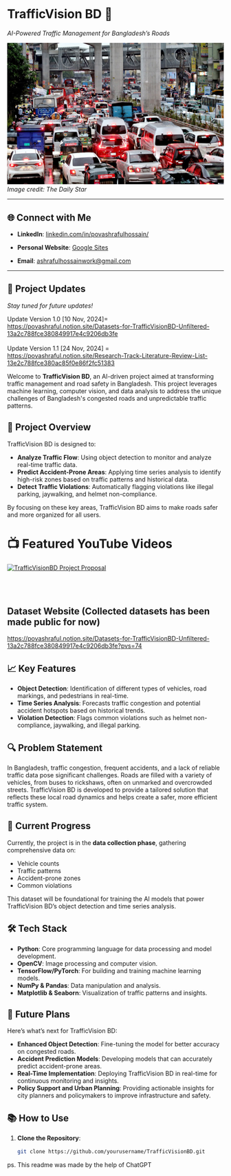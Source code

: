 # TrafficVision BD 🚦  
*AI-Powered Traffic Management for Bangladesh’s Roads*

![Traffic Congestion](image.png)
*Image credit: The Daily Star*

---

## 🌐 Connect with Me
- **LinkedIn**: [linkedin.com/in/povashrafulhossain/](https://www.linkedin.com/in/povashrafulhossain/)
  
- **Personal Website**: [Google Sites](https://sites.google.com/view/povashrafulhossain)
  
- **Email**: [ashrafulhossainwork@gmail.com](mailto:ashrafulhossainwork@gmail.com)
  

---

## 📢 Project Updates
*Stay tuned for future updates!*

Update Version 1.0 [10 Nov, 2024]= https://povashraful.notion.site/Datasets-for-TrafficVisionBD-Unfiltered-13a2c788fce380849917e4c9206db3fe <br/><br/>
Update Version 1.1 [24 Nov, 2024] = https://povashraful.notion.site/Research-Track-Literature-Review-List-13e2c788fce380ac85f0e86f2fc51383<br/>

Welcome to **TrafficVision BD**, an AI-driven project aimed at transforming traffic management and road safety in Bangladesh. This project leverages machine learning, computer vision, and data analysis to address the unique challenges of Bangladesh's congested roads and unpredictable traffic patterns.


## 🌟 Project Overview
TrafficVision BD is designed to:
- **Analyze Traffic Flow**: Using object detection to monitor and analyze real-time traffic data.
- **Predict Accident-Prone Areas**: Applying time series analysis to identify high-risk zones based on traffic patterns and historical data.
- **Detect Traffic Violations**: Automatically flagging violations like illegal parking, jaywalking, and helmet non-compliance.

By focusing on these key areas, TrafficVision BD aims to make roads safer and more organized for all users.


# 📺 Featured YouTube Videos

[![TrafficVisionBD Project Proposal](https://ytcards.demolab.com/?id=QPipnka0E7Q&title=TrafficVisionBD+Project+Proposal&lang=en&timestamp=1731494400&background_color=%230d1117&title_color=%23ffffff&stats_color=%23dedede&max_title_lines=1&width=250&border_radius=5&duration=436 "TrafficVisionBD Project Proposal")](https://www.youtube.com/watch?v=QPipnka0E7Q&t=389s)<br/><br/><br/><br/>

## Dataset Website (Collected datasets has been made public for now)
https://povashraful.notion.site/Datasets-for-TrafficVisionBD-Unfiltered-13a2c788fce380849917e4c9206db3fe?pvs=74


## 📈 Key Features
- **Object Detection**: Identification of different types of vehicles, road markings, and pedestrians in real-time.
- **Time Series Analysis**: Forecasts traffic congestion and potential accident hotspots based on historical trends.
- **Violation Detection**: Flags common violations such as helmet non-compliance, jaywalking, and illegal parking.
  
  
## 🔍 Problem Statement
In Bangladesh, traffic congestion, frequent accidents, and a lack of reliable traffic data pose significant challenges. Roads are filled with a variety of vehicles, from buses to rickshaws, often on unmarked and overcrowded streets. TrafficVision BD is developed to provide a tailored solution that reflects these local road dynamics and helps create a safer, more efficient traffic system.


## 🚀 Current Progress
Currently, the project is in the **data collection phase**, gathering comprehensive data on:
- Vehicle counts
- Traffic patterns
- Accident-prone zones
- Common violations

This dataset will be foundational for training the AI models that power TrafficVision BD’s object detection and time series analysis.


## 🛠️ Tech Stack
- **Python**: Core programming language for data processing and model development.
- **OpenCV**: Image processing and computer vision.
- **TensorFlow/PyTorch**: For building and training machine learning models.
- **NumPy & Pandas**: Data manipulation and analysis.
- **Matplotlib & Seaborn**: Visualization of traffic patterns and insights.
  

## 📌 Future Plans
Here’s what’s next for TrafficVision BD:
- **Enhanced Object Detection**: Fine-tuning the model for better accuracy on congested roads.
- **Accident Prediction Models**: Developing models that can accurately predict accident-prone areas.
- **Real-Time Implementation**: Deploying TrafficVision BD in real-time for continuous monitoring and insights.
- **Policy Support and Urban Planning**: Providing actionable insights for city planners and policymakers to improve infrastructure and safety.
  

## 📚 How to Use
1. **Clone the Repository**:
   ```bash
   git clone https://github.com/yourusername/TrafficVisionBD.git

ps. This readme was made by the help of ChatGPT 
